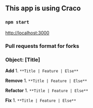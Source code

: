 ## This app is using Craco
### `npm start`
[http://localhost:3000](http://localhost:3000) 

### Pull requests format for forks
### Object: [Title]
**Add**
    1. `**Title | Feature | Else**`

**Remove**
    1. `**Title | Feature | Else**`

**Refactor**
    1. `**Title | Feature | Else**`

**Fix**
    1. `**Title | Feature | Else**`
